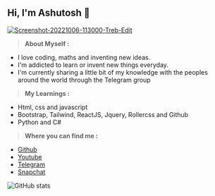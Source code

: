 <h2>Hi, I'm Ashutosh 👋</h2>
<a href="https://ashutoshpandey.netlify.app"><img src="https://i.ibb.co/n1GG2YB/Screenshot-20221006-113000-Treb-Edit.jpg" alt="Screenshot-20221006-113000-Treb-Edit" border="0" /><p> </p></a>


> **About Myself :**
* I love coding, maths and inventing new ideas.
* I'm addicted to learn or invent new things everyday.
* I'm currently sharing a little bit of my knowledge with the peoples around the world through the Telegram group

<p> </p>

> **My Learnings :**
* Html, css and javascript
* Bootstrap, Tailwind, ReactJS, Jquery, Rollercss and Github
* Python and C#

<p> </p>

>**Where you can find me :**
* <a href="https://github.com/abtp2">Github</a>
* <a href="https://youtube.com/channel/UCLoiTyWe84H8BoKE_19qTIA">Youtube</a>
* <a href="https://t.me/Technical_Web">Telegram</a>
* <a href="https://www.snapchat.com/add/ashutosh2pandey?share_id=yTVzbpogDBE&locale=en-GB">Snapchat</a>


![GitHub stats](https://github-readme-stats.vercel.app/api?username=abtp2&show_icons=true&theme=github_dark)
